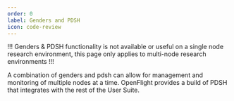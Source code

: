 ```yaml
---
order: 0
label: Genders and PDSH
icon: code-review
---
```


!!!
Genders & PDSH functionality is not available or useful on a single node research environment, this page only applies to multi-node research environments
!!!

A combination of genders and pdsh can allow for management and monitoring of multiple nodes at a time. OpenFlight provides a build of PDSH that integrates with the rest of the User Suite.


